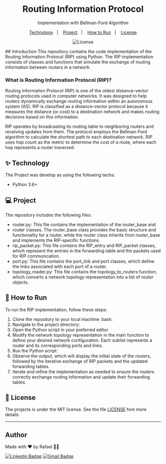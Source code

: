 <h1 align="center">Routing Information Protocol</h1>
<p align = "center"> Implementation with Bellman-Ford Algorithm</p>

<p align="center">
  <a href="#-technology">Technology</a>&nbsp;&nbsp;&nbsp;|&nbsp;&nbsp;&nbsp;
    <a href="#-project">Project</a>&nbsp;&nbsp;&nbsp;|&nbsp;&nbsp;&nbsp;
  <a href="#-how-to-run">How to Run</a>&nbsp;&nbsp;&nbsp;|&nbsp;&nbsp;&nbsp;
  <a href="#-license">License</a>
</p>

<p align="center">
  <img alt="License" src="https://img.shields.io/static/v1?label=license&message=MIT&color=8257E5&labelColor=000000">
</p>
## Introduction
This repository contains the code implementation of the Routing Information Protocol (RIP) using Python. The RIP implementation consists of classes and functions that simulate the exchange of routing information between routers in a network.

### What is Routing Information Protocol (RIP)?
Routing Information Protocol (RIP) is one of the oldest distance-vector routing protocols used in computer networks. It was designed to help routers dynamically exchange routing information within an autonomous system (AS). RIP is classified as a distance-vector protocol because it measures the distance (or cost) to a destination network and makes routing decisions based on this information.

RIP operates by broadcasting its routing table to neighboring routers and receiving updates from them. The protocol employs the Bellman-Ford algorithm to calculate the shortest path to each destination network. RIP uses hop count as the metric to determine the cost of a route, where each hop represents a router traversed.

## ✨ Technology

The Project was develop as using the following techs:
- Python 3.6+

## 💻 Project
The repository includes the following files:

* router.py: This file contains the implementation of the router_base and 
* router classes. The router_base class provides the basic structure and functionality for a router, while the router class inherits from router_base and implements the RIP-specific functions.
* rip_packet.py: This file contains the RIP_entry and RIP_packet classes, which represent the entries in the forwarding table and the packets used for RIP communication.
* port.py: This file contains the port_link and port classes, which define the links associated with each port of a router.
* topology_reader.py: This file contains the topology_to_routers function, which converts a network topology representation into a list of router objects.
## 🚀 How to Run

To run the RIP implementation, follow these steps:

1. Clone the repository to your local machine:
bash.
2. Navigate to the project directory:
3. Open the Python script in your preferred editor.
4. Modify the network topology representation in the main function to define your desired network configuration. Each sublist represents a router and its corresponding ports and links.
5. Run the Python script:
6. Observe the output, which will display the initial state of the routers, followed by the iterative exchange of RIP packets and the updated forwarding tables.
7. Iterate and refine the implementation as needed to ensure the routers correctly exchange routing information and update their forwarding tables.


## 📄 License
The projects is under the MIT license. See the file [LICENSE](LICENSE) fore more details

---
## Author

Made with ♥ by Rafael 👋🏻


[![Linkedin Badge](https://img.shields.io/badge/-Rafael-blue?style=flat-square&logo=Linkedin&logoColor=white&link=https://www.linkedin.com/in/tgmarinho/)](https://www.linkedin.com/in/rafael-mgr/)
[![Gmail Badge](https://img.shields.io/badge/-Gmail-red?style=flat-square&link=mailto:nelsonsantosaraujo@hotmail.com)](mailto:ribeirorafaelmatehus@gmail.com)
